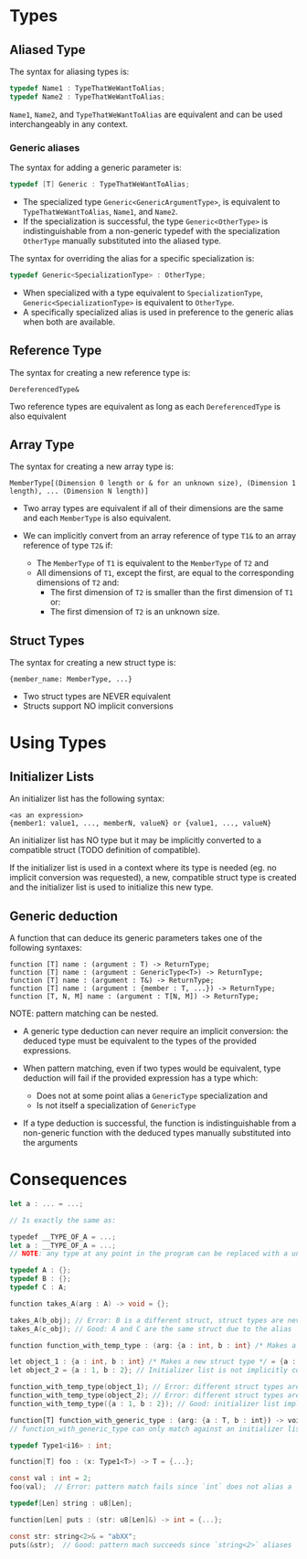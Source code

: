 # Types

## Aliased Type

The syntax for aliasing types is:

```c
typedef Name1 : TypeThatWeWantToAlias;
typedef Name2 : TypeThatWeWantToAlias;
```
`Name1`, `Name2`, and `TypeThatWeWantToAlias` are equivalent and can be used interchangeably in any context.

### Generic aliases

The syntax for adding a generic parameter is:
```c
typedef [T] Generic : TypeThatWeWantToAlias;
```
- The specialized type `Generic<GenericArgumentType>`, is equivalent to `TypeThatWeWantToAlias`, `Name1`, and `Name2`.
- If the specialization is successful, the type `Generic<OtherType>` is indistinguishable from a non-generic typedef with the specialization `OtherType` manually substituted into the aliased type.

The syntax for overriding the alias for a specific specialization is:
```c
typedef Generic<SpecializationType> : OtherType;
```

- When specialized with a type equivalent to `SpecializationType`, `Generic<SpecializationType>` is equivalent to `OtherType`.
- A specifically specialized alias is used in preference to the generic alias when both are available.

## Reference Type

The syntax for creating a new reference type is:
```
DereferencedType&
```
Two reference types are equivalent as long as each `DereferencedType` is also equivalent


## Array Type
The syntax for creating a new array type is:
```
MemberType[(Dimension 0 length or & for an unknown size), (Dimension 1 length), ... (Dimension N length)]
```

- Two array types are equivalent if all of their dimensions are the same and each `MemberType` is also equivalent.

- We can implicitly convert from an array reference of type `T1&` to an array reference of type `T2&` if:
  - The `MemberType` of `T1` is equivalent to the `MemberType` of `T2` and
  - All dimensions of `T1`, except the first, are equal to the corresponding dimensions of `T2` and:
    - The first dimension of `T2` is smaller than the first dimension of `T1` or:
    - The first dimension of `T2` is an unknown size.

## Struct Types

The syntax for creating a new struct type is:
```
{member_name: MemberType, ...}
```
- Two struct types are NEVER equivalent
- Structs support NO implicit conversions


# Using Types

## Initializer Lists

An initializer list has the following syntax:

```
<as an expression>
{member1: value1, ..., memberN, valueN} or {value1, ..., valueN}
```


An initializer list has NO type but it may be implicitly converted to a compatible struct (TODO definition of compatible).

If the initializer list is used in a context where its type is needed (eg. no implicit conversion was requested), a new, compatible struct type is created and the initializer list is used to initialize this new type.

## Generic deduction

A function that can deduce its generic parameters takes one of the following syntaxes:
```
function [T] name : (argument : T) -> ReturnType;
function [T] name : (argument : GenericType<T>) -> ReturnType;
function [T] name : (argument : T&) -> ReturnType;
function [T] name : (argument : {member : T, ...}) -> ReturnType;
function [T, N, M] name : (argument : T[N, M]) -> ReturnType;
```
NOTE: pattern matching can be nested.

- A generic type deduction can never require an implicit conversion: the deduced type must be equivalent to the types of the provided expressions.
- When pattern matching, even if two types would be equivalent, type deduction will fail if the provided expression has a type which:
  - Does not at some point alias a `GenericType` specialization and
  - Is not itself a specialization of `GenericType`

- If a type deduction is successful, the function is indistinguishable from a non-generic function with the deduced types manually substituted into the arguments


# Consequences

```rust
let a : ... = ...;

// Is exactly the same as:

typedef __TYPE_OF_A = ...;
let a : __TYPE_OF_A = ...;
// NOTE: any type at any point in the program can be replaced with a unique typedef alias to that type.
```

```c
typedef A : {};
typedef B : {};
typedef C : A;

function takes_A(arg : A) -> void = {};

takes_A(b_obj); // Error: B is a different struct, struct types are never equivalent
takes_A(c_obj); // Good: A and C are the same struct due to the alias
```

```c
function function_with_temp_type : (arg: {a : int, b : int} /* Makes a new struct type */) -> void = {};

let object_1 : {a : int, b : int} /* Makes a new struct type */ = {a : 1, b : 2};
let object_2 = {a : 1, b : 2}; // Initializer list is not implicitly converted to another type and therefore makes a new compatible struct type

function_with_temp_type(object_1); // Error: different struct types are never equivalent
function_with_temp_type(object_2); // Error: different struct types are never equivalent
function_with_temp_type({a : 1, b : 2}); // Good: initializer list implicitly converts to struct type
```

```rust
function[T] function_with_generic_type : (arg: {a : T, b : int}) -> void = {};
// function_with_generic_type can only match against an initializer list since after substituting `T`, any struct would have a different type to the argument (since we create a NEW struct type as the argument's type).
```


```c
typedef Type1<i16> : int;

function[T] foo : (x: Type1<T>) -> T = {...};

const val : int = 2;
foo(val);  // Error: pattern match fails since `int` does not alias a `Type1` specialization at any point -- even though they are equivalent for `Type1<i16>`
```

```c
typedef[Len] string : u8[Len];

function[Len] puts : (str: u8[Len]&) -> int = {...};

const str: string<2>& = "abXX";
puts(&str);  // Good: pattern mach succeeds since `string<2>` aliases `u8[2]&`
```
